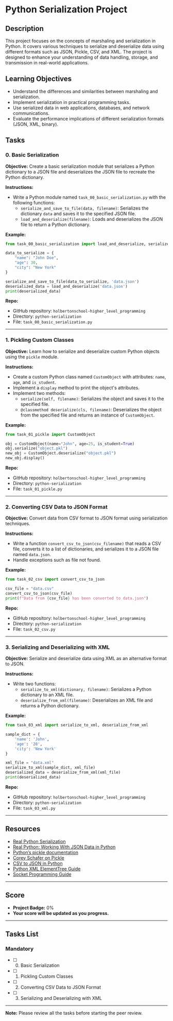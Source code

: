 # Python Serialization Project

## Description
This project focuses on the concepts of marshaling and serialization in Python. It covers various techniques to serialize and deserialize data using different formats such as JSON, Pickle, CSV, and XML. The project is designed to enhance your understanding of data handling, storage, and transmission in real-world applications.

## Learning Objectives
- Understand the differences and similarities between marshaling and serialization.
- Implement serialization in practical programming tasks.
- Use serialized data in web applications, databases, and network communications.
- Evaluate the performance implications of different serialization formats (JSON, XML, binary).

## Tasks

### 0. Basic Serialization
**Objective:** Create a basic serialization module that serializes a Python dictionary to a JSON file and deserializes the JSON file to recreate the Python dictionary.

**Instructions:**
- Write a Python module named `task_00_basic_serialization.py` with the following functions:
  - `serialize_and_save_to_file(data, filename)`: Serializes the dictionary `data` and saves it to the specified JSON file.
  - `load_and_deserialize(filename)`: Loads and deserializes the JSON file to return a Python dictionary.

**Example:**
```python
from task_00_basic_serialization import load_and_deserialize, serialize_and_save_to_file

data_to_serialize = {
    "name": "John Doe",
    "age": 30,
    "city": "New York"
}

serialize_and_save_to_file(data_to_serialize, 'data.json')
deserialized_data = load_and_deserialize('data.json')
print(deserialized_data)
```

**Repo:**
- GitHub repository: `holbertonschool-higher_level_programming`
- Directory: `python-serialization`
- File: `task_00_basic_serialization.py`

---

### 1. Pickling Custom Classes
**Objective:** Learn how to serialize and deserialize custom Python objects using the `pickle` module.

**Instructions:**
- Create a custom Python class named `CustomObject` with attributes: `name`, `age`, and `is_student`.
- Implement a `display` method to print the object's attributes.
- Implement two methods:
  - `serialize(self, filename)`: Serializes the object and saves it to the specified file.
  - `@classmethod deserialize(cls, filename)`: Deserializes the object from the specified file and returns an instance of `CustomObject`.

**Example:**
```python
from task_01_pickle import CustomObject

obj = CustomObject(name="John", age=25, is_student=True)
obj.serialize("object.pkl")
new_obj = CustomObject.deserialize("object.pkl")
new_obj.display()
```

**Repo:**
- GitHub repository: `holbertonschool-higher_level_programming`
- Directory: `python-serialization`
- File: `task_01_pickle.py`

---

### 2. Converting CSV Data to JSON Format
**Objective:** Convert data from CSV format to JSON format using serialization techniques.

**Instructions:**
- Write a function `convert_csv_to_json(csv_filename)` that reads a CSV file, converts it to a list of dictionaries, and serializes it to a JSON file named `data.json`.
- Handle exceptions such as file not found.

**Example:**
```python
from task_02_csv import convert_csv_to_json

csv_file = "data.csv"
convert_csv_to_json(csv_file)
print(f"Data from {csv_file} has been converted to data.json")
```

**Repo:**
- GitHub repository: `holbertonschool-higher_level_programming`
- Directory: `python-serialization`
- File: `task_02_csv.py`

---

### 3. Serializing and Deserializing with XML
**Objective:** Serialize and deserialize data using XML as an alternative format to JSON.

**Instructions:**
- Write two functions:
  - `serialize_to_xml(dictionary, filename)`: Serializes a Python dictionary to an XML file.
  - `deserialize_from_xml(filename)`: Deserializes an XML file and returns a Python dictionary.

**Example:**
```python
from task_03_xml import serialize_to_xml, deserialize_from_xml

sample_dict = {
    'name': 'John',
    'age': '28',
    'city': 'New York'
}

xml_file = "data.xml"
serialize_to_xml(sample_dict, xml_file)
deserialized_data = deserialize_from_xml(xml_file)
print(deserialized_data)
```

**Repo:**
- GitHub repository: `holbertonschool-higher_level_programming`
- Directory: `python-serialization`
- File: `task_03_xml.py`

---

## Resources
- [Real Python Serialization](https://realpython.com/python-serialization/)
- [Real Python: Working With JSON Data in Python](https://realpython.com/python-json/)
- [Python’s pickle documentation](https://docs.python.org/3/library/pickle.html)
- [Corey Schafer on Pickle](https://www.youtube.com/watch?v=2Tw39kZIbhs)
- [CSV to JSON in Python](https://realpython.com/python-csv/)
- [Python XML ElementTree Guide](https://docs.python.org/3/library/xml.etree.elementtree.html)
- [Socket Programming Guide](https://realpython.com/python-sockets/)

---

## Score
- **Project Badge:** 0%
- **Your score will be updated as you progress.**

---

## Tasks List
### Mandatory
- [ ] 0. Basic Serialization
- [ ] 1. Pickling Custom Classes
- [ ] 2. Converting CSV Data to JSON Format
- [ ] 3. Serializing and Deserializing with XML

---

**Note:** Please review all the tasks before starting the peer review.
